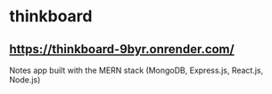# thinkboard
## https://thinkboard-9byr.onrender.com/
Notes app built with the MERN stack (MongoDB, Express.js, React.js, Node.js)
